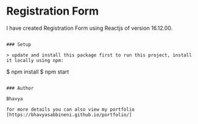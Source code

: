 # Registration Form

I have created Registration Form using Reactjs of version 16.12.00.

```

### Setup

> update and install this package first to run this project, install it locally using npm:

```
$ npm install
$ npm start
```

### Author

Bhavya

for more details you can also view my portfolio
[https://bhavyasabbineni.github.io/portfolio/]
